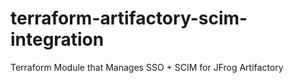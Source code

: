 # terraform-artifactory-scim-integration
Terraform Module that Manages SSO + SCIM for JFrog Artifactory
